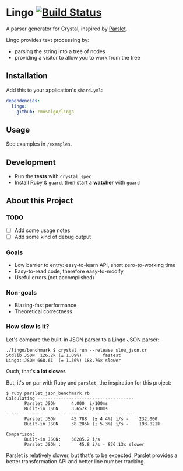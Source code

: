 # Lingo [![Build Status](https://travis-ci.org/rmosolgo/lingo.svg)](https://travis-ci.org/rmosolgo/lingo)

A parser generator for Crystal, inspired by [Parslet](https://github.com/kschiess/parslet).

Lingo provides text processing by:
- parsing the string into a tree of nodes
- providing a visitor to allow you to work from the tree

## Installation

Add this to your application's `shard.yml`:

```yaml
dependencies:
  lingo:
    github: rmosolgo/lingo
```

## Usage

See examples in `/examples`.

## Development

- Run the __tests__ with `crystal spec`
- Install Ruby & `guard`, then start a __watcher__ with `guard`

## About this Project

### TODO

- [ ] Add some usage notes
- [ ] Add some kind of debug output

### Goals

- Low barrier to entry: easy-to-learn API, short zero-to-working time
- Easy-to-read code, therefore easy-to-modify
- Useful errors (not accomplished)

### Non-goals

- Blazing-fast performance
- Theoretical correctness

### How slow is it?

Let's compare the built-in JSON parser to a Lingo JSON parser:

```
./lingo/benchmark $ crystal run --release slow_json.cr
Stdlib JSON  126.2k (± 1.09%)        fastest
Lingo::JSON 668.61  (± 1.36%) 188.76× slower
```

Ouch, that's __a lot slower__.

But, it's on par with Ruby and `parslet`, the inspiration for this project:

```
$ ruby parslet_json_benchmark.rb
Calculating -------------------------------------
       Parslet JSON      4.000  i/100ms
       Built-in JSON     3.657k i/100ms
-------------------------------------------------
       Parslet JSON      45.788  (± 4.4%) i/s -    232.000
       Built-in JSON     38.285k (± 5.3%) i/s -    193.821k

Comparison:
       Built-in JSON:    38285.2 i/s
       Parslet JSON :       45.8 i/s - 836.13x slower
```

Parslet is relatively slower, but that's to be expected: Parslet provides a better transformation API and better line number tracking.
